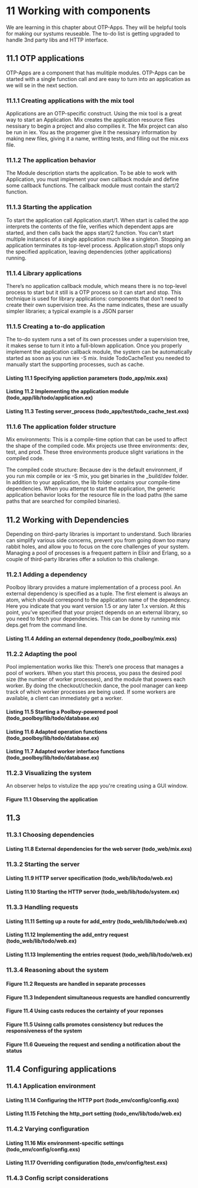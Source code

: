 # 11 Working with components
We are learning in this chapter about OTP-Apps. 
They will be helpful tools for making our systums reuseable.
The to-do list is getting upgraded to handle 3nd party 
libs and HTTP interface.  

## 11.1 OTP applications
OTP-Apps are a component that has mulitiple modules.
OTP-Apps can be started with a single function call 
and are easy to turn into an application as we will se in the next section.

### 11.1.1 Creating applications with the mix tool
Applications are an OTP-specific construct.
Using the mix tool is a great way to start an Application.
Mix creates the application resource flies nessisary to begin a project 
and also compilies it. The Mix project can also be run in iex. 
You as the progemer give it the nessisary information by making new files, giving 
it a name, writting tests, and filling out the mix.exs file.

### 11.1.2 The application behavior
The Module description starts the application.
To be able to work with Application, you must implement your own callback module
and define some callback functions.
The callback module must contain the start/2 function.

### 11.1.3 Starting the application
To start the application call Application.start/1.
When start is called the app interprets the contents of the file, verifies 
which dependent apps are started, and then calls back the apps start/2 function. 
You can’t start multiple instances of a single application much like a singleton.
Stopping an application terminates its top-level process.
Application.stop/1 stops only the specified application, leaving dependencies
(other applications) running.

### 11.1.4 Library applications
There’s no application callback module, which means there is no top-level
process to start but it still is a OTP process so it can start and stop.
This technique is used for library applications:
components that don’t need to create their own supervision tree. As the name indicates,
these are usually simpler libraries; a typical example is a JSON parser

### 11.1.5 Creating a to-do application
The to-do system runs a set of its own processes under a supervision tree, it
makes sense to turn it into a full-blown application.
Once you properly implement the application callback module,
the system can be automatically started as soon as you run iex -S mix.
Inside TodoCacheTest you needed to
manually start the supporting processes, such as cache.

#### Listing 11.1 Specifying appliction parameters (todo_app/mix.exs)
#### Listing 11.2 Implementing the application module (todo_app/lib/todo/application.ex)
#### Listing 11.3 Testing server_process (todo_app/test/todo_cache_test.exs)
### 11.1.6 The application folder structure
Mix environments: This is a compile-time option that can be used to affect the shape of the compiled code.
Mix projects use three environments: dev, test, and prod. These three environments
produce slight variations in the compiled code.

The compiled code structure: Because dev is the default environment, if you run mix compile or iex -S mix, you
get binaries in the _build/dev folder. In addition to your application, the lib folder contains your compile-time dependencies.
When you attempt to start the application, the generic
application behavior looks for the resource file in the load paths (the same paths that are
searched for compiled binaries).

## 11.2 Working with Dependencies
Depending on third-party libraries is important to understand.
Such libraries can simplify various side concerns, prevent you from going
down too many rabbit holes, and allow you to focus on the core challenges of your
system. Managing a pool of processes is a frequent pattern in Elixir and
Erlang, so a couple of third-party libraries offer a solution to this challenge.

### 11.2.1 Adding a dependency
Poolboy library provides a mature implementation of a process pool.
An external dependency is specified as a tuple. The first element is always an atom,
which should correspond to the application name of the dependency.
Here you indicate that you
want version 1.5 or any later 1.x version.
At this point, you’ve specified that your project depends on an external library, so
you need to fetch your dependencies. This can be done by running mix deps.get from
the command line.

#### Listing 11.4 Adding an external dependency (todo_poolboy/mix.exs)
### 11.2.2 Adapting the pool
Pool implementation works like this: There’s one process that manages a pool of workers.
When you start this process, you pass the desired pool size (the number of worker processes),
and the module that powers each worker. By doing the
checkout/checkin dance, the pool manager can keep track of which worker processes
are being used. If some workers are available, a client can immediately get a worker.

#### Listing 11.5 Starting a Poolboy-powered pool (todo_poolboy/lib/todo/database.ex)
#### Listing 11.6 Adapted operation functions (todo_poolboy/lib/todo/database.ex)
#### Listing 11.7 Adapted worker interface functions (todo_poolboy/lib/todo/database.ex)
### 11.2.3 Visualizing the system
An observer helps to vistulize the app you're creating using a GUI window.

#### Figure 11.1 Observing the application
## 11.3
### 11.3.1 Choosing dependencies
#### Listing 11.8 External dependencies for the web server (todo_web/mix.exs)
### 11.3.2 Starting the server
#### Listing 11.9 HTTP server specification (todo_web/lib/todo/web.ex)
#### Listing 11.10 Starting the HTTP server (todo_web/lib/todo/system.ex)
### 11.3.3 Handling requests
#### Listing 11.11 Setting up a route for add_entry (todo_web/lib/todo/web.ex)
#### Listing 11.12 Implementing the add_entry request (todo_web/lib/todo/web.ex)
#### Listing 11.13 Implementing the entries request (todo_web/lib/todo/web.ex)
### 11.3.4 Reasoning about the system
#### Figure 11.2 Requests are handled in separate processes
#### Figure 11.3 Independent simultaneous requests are handled concurrently
#### Figure 11.4 Using casts reduces the certainty of your reponses
#### Figure 11.5 Usinng calls promotes consistency but reduces the responsiveness of the system
#### Figure 11.6 Queueing the request and sending a notification about the status
## 11.4 Configuring applications
### 11.4.1 Application environment
#### Listing 11.14 Configuring the HTTP port (todo_env/config/config.exs)
#### Listing 11.15 Fetching the http_port setting (todo_env/lib/todo/web.ex)
### 11.4.2 Varying configuration
#### Listing 11.16 Mix environment-specific settings (todo_env/config/config.exs)
#### Listing 11.17 Overriding configuration (todo_env/config/test.exs)
### 11.4.3 Config script considerations
